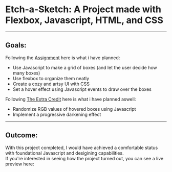 # Etch-a-Sketch: A Project made with Flexbox, Javascript, HTML, and CSS

---

## Goals:

Following the [Assignment](https://www.theodinproject.com/lessons/foundations-etch-a-sketch#assignment) here is what i have planned:  
- Use Javascript to make a grid of boxes (and let the user decide how many boxes)
- Use flexbox to organize them neatly
- Create a cozy and artsy UI with CSS
- Set a hover effect using Javascript events to draw over the boxes

Following [The Extra Credit](https://www.theodinproject.com/lessons/foundations-etch-a-sketch#extra-credit) here is what i have planned aswell:  
- Randomize RGB values of hovered boxes using Javascript
- Implement a progressive darkening effect

---

## Outcome:

With this project completed, I would have achieved a comfortable status with foundational Javascript and desigining capabilities.  
If you're interested in seeing how the project turned out, you can see a live preview here:
